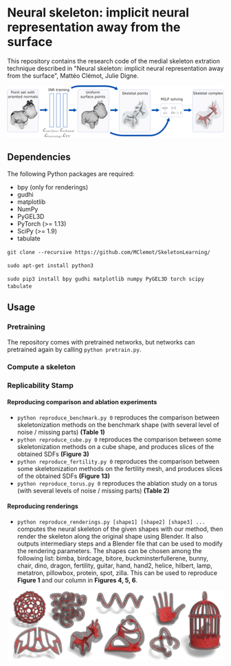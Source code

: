 # Neural skeleton: implicit neural representation away from the surface

This repository contains the research code of the medial skeleton extration technique described in "Neural skeleton: implicit neural representation away from the surface", Mattéo Clémot, Julie Digne.

![Graphical abstract](Images/overview_spot.png)

## Dependencies
The following Python packages are required:
* bpy (only for renderings)
* gudhi
* matplotlib
* NumPy
* PyGEL3D 
* PyTorch (>= 1.13)
* SciPy (>= 1.9)
* tabulate

`git clone --recursive https://github.com/MClemot/SkeletonLearning/`

`sudo apt-get install python3`

`sudo pip3 install bpy gudhi matplotlib numpy PyGEL3D torch scipy tabulate`

## Usage

### Pretraining
The repository comes with pretrained networks, but networks can pretrained again by calling `python pretrain.py`.

### Compute a skeleton



### Replicability Stamp

#### Reproducing comparison and ablation experiments
* `python reproduce_benchmark.py 0` reproduces the comparison between skeletonization methods on the benchmark shape (with several level of noise / missing parts) **(Table 1)**
* `python reproduce_cube.py 0` reproduces the comparison between some skeletonization methods on a cube shape, and produces slices of the obtained SDFs **(Figure 3)**
* `python reproduce_fertility.py 0` reproduces the comparison between some skeletonization methods on the fertility mesh, and produces slices of the obtained SDFs **(Figure 13)**
* `python reproduce_torus.py 0` reproduces the ablation study on a torus (with several levels of noise / missing parts) **(Table 2)**

#### Reproducing renderings
* `python reproduce_renderings.py [shape1] [shape2] [shape3] ...` computes the neural skeleton of the given shapes with our method, then render the skeleton along the original shape using Blender. It also outputs intermediary steps and a Blender file that can be used to modify the rendering parameters. The shapes can be chosen among the following list: bimba, birdcage, bitore, buckminsterfullerene, bunny, chair, dino, dragon, fertility, guitar, hand, hand2, helice, hilbert, lamp, metatron, pillowbox, protein, spot, zilla. This can be used to reproduce **Figure 1** and our column in **Figures 4, 5, 6**.

![Graphical teaser](Images/teaser.png)